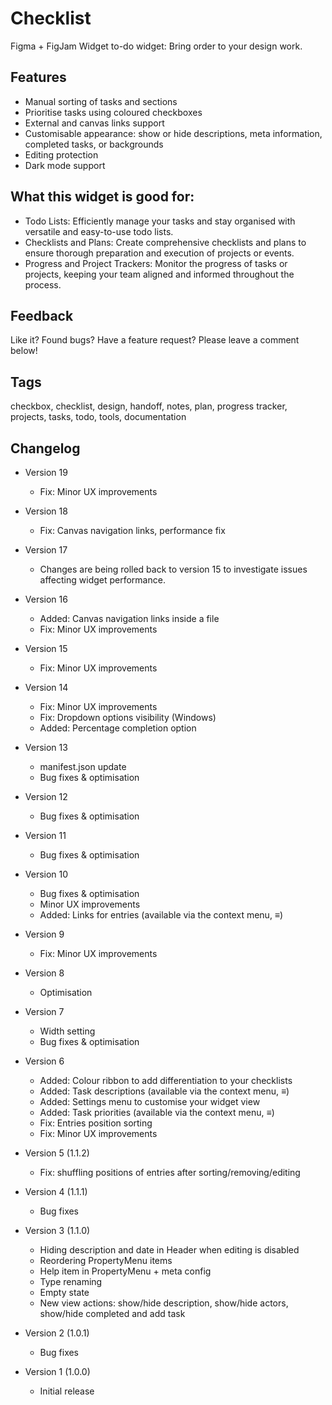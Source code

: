 # Checklist

Figma + FigJam Widget to-do widget: Bring order to your design work.

## Features

- Manual sorting of tasks and sections
- Prioritise tasks using coloured checkboxes
- External and canvas links support
- Customisable appearance: show or hide descriptions, meta information, completed tasks, or backgrounds
- Editing protection
- Dark mode support

## What this widget is good for: 

- Todo Lists: Efficiently manage your tasks and stay organised with versatile and easy-to-use todo lists.
- Checklists and Plans: Create comprehensive checklists and plans to ensure thorough preparation and execution of projects or events.
- Progress and Project Trackers: Monitor the progress of tasks or projects, keeping your team aligned and informed throughout the process. 

## Feedback

Like it? Found bugs? Have a feature request? 
Please leave a comment below!

## Tags

checkbox, checklist, design, handoff, notes, plan, progress tracker, projects, tasks, todo, tools, documentation

## Changelog

- Version 19
    - Fix: Minor UX improvements

- Version 18
    - Fix: Canvas navigation links, performance fix

- Version 17
    - Changes are being rolled back to version 15 to investigate issues affecting widget performance.

- Version 16
    - Added: Canvas navigation links inside a file
    - Fix: Minor UX improvements

- Version 15
    - Fix: Minor UX improvements

- Version 14
    - Fix: Minor UX improvements
    - Fix: Dropdown options visibility (Windows)
    - Added: Percentage completion option

- Version 13
    - manifest.json update
    - Bug fixes & optimisation

- Version 12
    - Bug fixes & optimisation

- Version 11
    - Bug fixes & optimisation

- Version 10
    - Bug fixes & optimisation
    - Minor UX improvements
    - Added: Links for entries (available via the context menu, ≡)

- Version 9
    - Fix: Minor UX improvements

- Version 8
    - Optimisation

- Version 7
    - Width setting
    - Bug fixes & optimisation

- Version 6
    - Added: Colour ribbon to add differentiation to your checklists
    - Added: Task descriptions (available via the context menu, ≡)
    - Added: Settings menu to customise your widget view
    - Added: Task priorities (available via the context menu, ≡)
    - Fix: Entries position sorting
    - Fix: Minor UX improvements

- Version 5 (1.1.2)
    - Fix: shuffling positions of entries after sorting/removing/editing

- Version 4 (1.1.1)
    - Bug fixes

- Version 3 (1.1.0)
    - Hiding description and date in Header when editing is disabled
    - Reordering PropertyMenu items
    - Help item in PropertyMenu + meta config
    - Type renaming
    - Empty state
    - New view actions: show/hide description, show/hide actors, show/hide completed and add task

- Version 2 (1.0.1)
    - Bug fixes

- Version 1 (1.0.0)
    - Initial release
